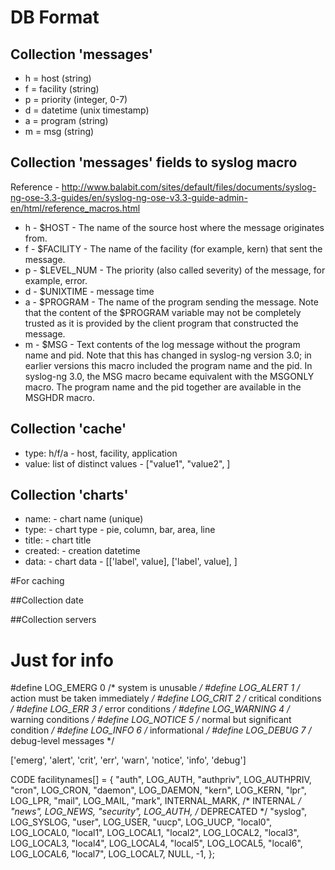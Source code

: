 DB Format
=========

Collection 'messages'
---------------------

* h = host     (string)
* f = facility (string)
* p = priority (integer, 0-7)
* d = datetime (unix timestamp)
* a = program  (string)
* m = msg      (string)

Collection 'messages' fields to syslog macro
--------------------------------------------

Reference - http://www.balabit.com/sites/default/files/documents/syslog-ng-ose-3.3-guides/en/syslog-ng-ose-v3.3-guide-admin-en/html/reference_macros.html

* h - $HOST      - The name of the source host where the message originates from.
* f - $FACILITY  - The name of the facility (for example, kern) that sent the message.
* p - $LEVEL_NUM - The priority (also called severity) of the message, for example, error.
* d - $UNIXTIME  - message time
* a - $PROGRAM   - The name of the program sending the message.
                   Note that the content of the $PROGRAM variable may not be completely trusted as it is provided
                   by the client program that constructed the message.
* m - $MSG       - Text contents of the log message without the program name and pid.
                   Note that this has changed in syslog-ng version 3.0; in earlier versions this macro included the
                   program name and the pid. In syslog-ng 3.0, the MSG macro became equivalent with the MSGONLY macro.
                   The program name and the pid together are available in the MSGHDR macro.

Collection 'cache'
-----------------

* type: h/f/a - host, facility, application
* value: list of distinct values - ["value1", "value2", ]

Collection 'charts'
-------------------

* name: - chart name (unique)
* type: - chart type - pie, column, bar, area, line
* title: - chart title
* created: - creation datetime
* data: - chart data - [['label', value], ['label', value], ]

#For caching

##Collection date

##Collection servers

# Just for info
#define LOG_EMERG       0       /* system is unusable */
#define LOG_ALERT       1       /* action must be taken immediately */
#define LOG_CRIT        2       /* critical conditions */
#define LOG_ERR         3       /* error conditions */
#define LOG_WARNING     4       /* warning conditions */
#define LOG_NOTICE      5       /* normal but significant condition */
#define LOG_INFO        6       /* informational */
#define LOG_DEBUG       7       /* debug-level messages */

['emerg', 'alert', 'crit', 'err', 'warn', 'notice', 'info', 'debug']

CODE facilitynames[] = {
	"auth",		LOG_AUTH,
	"authpriv",	LOG_AUTHPRIV,
	"cron", 	LOG_CRON,
	"daemon",	LOG_DAEMON,
	"kern",		LOG_KERN,
	"lpr",		LOG_LPR,
	"mail",		LOG_MAIL,
	"mark", 	INTERNAL_MARK,		/* INTERNAL */
	"news",		LOG_NEWS,
	"security",	LOG_AUTH,		/* DEPRECATED */
	"syslog",	LOG_SYSLOG,
	"user",		LOG_USER,
	"uucp",		LOG_UUCP,
	"local0",	LOG_LOCAL0,
	"local1",	LOG_LOCAL1,
	"local2",	LOG_LOCAL2,
	"local3",	LOG_LOCAL3,
	"local4",	LOG_LOCAL4,
	"local5",	LOG_LOCAL5,
	"local6",	LOG_LOCAL6,
	"local7",	LOG_LOCAL7,
	NULL,		-1,
};